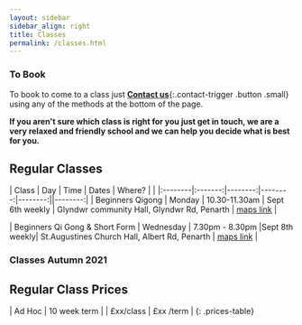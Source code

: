 ```yaml
---
layout: sidebar
sidebar_align: right
title: Classes
permalink: /classes.html
---
```


### To Book 

To book to come to a class just [**Contact us**](#contact-trigger){:.contact-trigger .button .small} using any of the methods at the bottom of the page.

**If you aren't sure which class is right for you just get in touch, we are a very relaxed and friendly school and we can help you decide what is best for you.**

## Regular Classes

| Class | Day | Time | Dates | Where? |   |
|:--------|:-------:|--------:|--------:|--------:||--------:|
| Beginners Qigong | Monday |  10.30-11.30am | Sept 6th weekly | Glyndwr community Hall, Glyndwr Rd, Penarth  | [maps link](http://www.streetmap.co.uk/map.srf?x=317249&y=171364&z=0&sv=CF64+3ND&st=2&pc=CF64+3ND&mapp=map.srf&searchp=ids.srf) |

| Beginners Qi Gong & Short Form | Wednesday | 7.30pm - 8.30pm |Sept 8th weekly| St.Augustines Church Hall, Albert Rd, Penarth  | [maps link](http://www.streetmap.co.uk/map.srf?X=317027&Y=176698&A=Y&Z=110) |

### Classes Autumn 2021



## Regular Class Prices

| Ad Hoc  | 10 week term | 
| £xx/class | £xx /term |
{: .prices-table}
